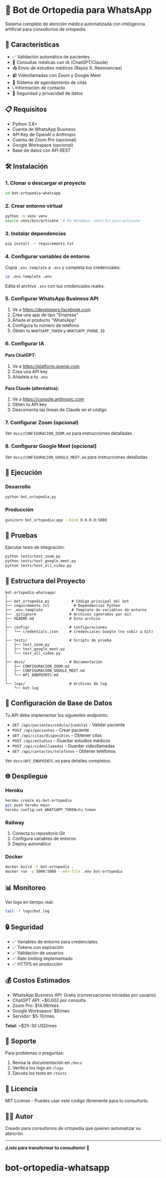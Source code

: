 # 🏥 Bot de Ortopedia para WhatsApp

Sistema completo de atención médica automatizada con inteligencia artificial para consultorios de ortopedia.

## 🚀 Características

- ✅ Validación automática de pacientes
- 💬 Consultas médicas con IA (ChatGPT/Claude)
- 📤 Envío de estudios médicos (Rayos X, Resonancias)
- 📹 Videollamadas con Zoom y Google Meet
- 📅 Sistema de agendamiento de citas
- 📞 Información de contacto
- 🔐 Seguridad y privacidad de datos

## 📋 Requisitos

- Python 3.8+
- Cuenta de WhatsApp Business
- API Key de OpenAI o Anthropic
- Cuenta de Zoom Pro (opcional)
- Google Workspace (opcional)
- Base de datos con API REST

## 🛠️ Instalación

### 1. Clonar o descargar el proyecto

```bash
cd bot-ortopedia-whatsapp
```

### 2. Crear entorno virtual

```bash
python -m venv venv
source venv/bin/activate  # En Windows: venv\Scripts\activate
```

### 3. Instalar dependencias

```bash
pip install -r requirements.txt
```

### 4. Configurar variables de entorno

Copia `.env.template` a `.env` y completa tus credenciales:

```bash
cp .env.template .env
```

Edita el archivo `.env` con tus credenciales reales.

### 5. Configurar WhatsApp Business API

1. Ve a https://developers.facebook.com
2. Crea una app de tipo "Empresa"
3. Añade el producto "WhatsApp"
4. Configura tu número de teléfono
5. Obtén tu `WHATSAPP_TOKEN` y `WHATSAPP_PHONE_ID`

### 6. Configurar IA

#### Para ChatGPT:
1. Ve a https://platform.openai.com
2. Crea una API key
3. Añádela a tu `.env`

#### Para Claude (alternativa):
1. Ve a https://console.anthropic.com
2. Obtén tu API key
3. Descomenta las líneas de Claude en el código

### 7. Configurar Zoom (opcional)

Ver `docs/CONFIGURACION_ZOOM.md` para instrucciones detalladas.

### 8. Configurar Google Meet (opcional)

Ver `docs/CONFIGURACION_GOOGLE_MEET.md` para instrucciones detalladas.

## 🚀 Ejecución

### Desarrollo

```bash
python bot_ortopedia.py
```

### Producción

```bash
gunicorn bot_ortopedia:app --bind 0.0.0.0:5000
```

## 🧪 Pruebas

Ejecutar tests de integración:

```bash
python tests/test_zoom.py
python tests/test_google_meet.py
python tests/test_all_video.py
```

## 📁 Estructura del Proyecto

```
bot-ortopedia-whatsapp/
│
├── bot_ortopedia.py          # Código principal del bot
├── requirements.txt           # Dependencias Python
├── .env.template             # Template de variables de entorno
├── .gitignore               # Archivos ignorados por Git
├── README.md                # Este archivo
│
├── config/                  # Configuraciones
│   └── credentials.json     # Credenciales Google (no subir a Git)
│
├── tests/                   # Scripts de prueba
│   ├── test_zoom.py
│   ├── test_google_meet.py
│   └── test_all_video.py
│
├── docs/                    # Documentación
│   ├── CONFIGURACION_ZOOM.md
│   ├── CONFIGURACION_GOOGLE_MEET.md
│   └── API_ENDPOINTS.md
│
└── logs/                    # Archivos de log
    └── bot.log
```

## 🔧 Configuración de Base de Datos

Tu API debe implementar los siguientes endpoints:

- `GET /api/pacientes/cedula/{cedula}` - Validar paciente
- `POST /api/pacientes` - Crear paciente
- `GET /api/citas/disponibles` - Obtener citas
- `POST /api/estudios` - Guardar estudios médicos
- `POST /api/videollamadas` - Guardar videollamadas
- `GET /api/contactos/telefonos` - Obtener teléfonos

Ver `docs/API_ENDPOINTS.md` para detalles completos.

## 🌐 Despliegue

### Heroku

```bash
heroku create mi-bot-ortopedia
git push heroku main
heroku config:set WHATSAPP_TOKEN=tu_token
```

### Railway

1. Conecta tu repositorio Git
2. Configura variables de entorno
3. Deploy automático

### Docker

```bash
docker build -t bot-ortopedia .
docker run -p 5000:5000 --env-file .env bot-ortopedia
```

## 📊 Monitoreo

Ver logs en tiempo real:

```bash
tail -f logs/bot.log
```

## 🔒 Seguridad

- ✅ Variables de entorno para credenciales
- ✅ Tokens con expiración
- ✅ Validación de usuarios
- ✅ Rate limiting implementado
- ✅ HTTPS en producción

## 💰 Costos Estimados

- WhatsApp Business API: Gratis (conversaciones iniciadas por usuario)
- ChatGPT API: ~$0.002 por consulta
- Zoom Pro: $14.99/mes
- Google Workspace: $6/mes
- Servidor: $5-10/mes

**Total:** ~$25-30 USD/mes

## 🤝 Soporte

Para problemas o preguntas:

1. Revisa la documentación en `/docs`
2. Verifica los logs en `/logs`
3. Ejecuta los tests en `/tests`

## 📝 Licencia

MIT License - Puedes usar este código libremente para tu consultorio.

## 👨‍💻 Autor

Creado para consultorios de ortopedia que quieren automatizar su atención.

---

**¡Listo para transformar tu consultorio! 🚀**
# bot-ortopedia-whatsapp
